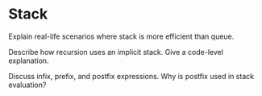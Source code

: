 # Stack
Explain real-life scenarios where stack is more efficient than queue.

Describe how recursion uses an implicit stack. Give a code-level explanation.

Discuss infix, prefix, and postfix expressions. Why is postfix used in stack evaluation?

